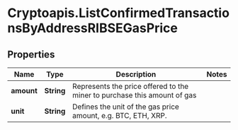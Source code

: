 # Cryptoapis.ListConfirmedTransactionsByAddressRIBSEGasPrice

## Properties

Name | Type | Description | Notes
------------ | ------------- | ------------- | -------------
**amount** | **String** | Represents the price offered to the miner to purchase this amount of gas | 
**unit** | **String** | Defines the unit of the gas price amount, e.g. BTC, ETH, XRP. | 


